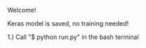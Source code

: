 Welcome!

Keras model is saved, no training needed!

1.) Call \"\$ python run.py\" in the bash terminal
